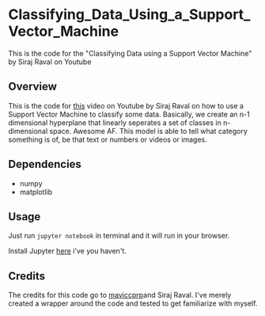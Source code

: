# Classifying_Data_Using_a_Support_Vector_Machine
This is the code for the "Classifying Data using a Support Vector Machine" by Siraj Raval on Youtube

## Overview

This is the code for [this](https://youtu.be/zS1nMu-TOLk) video on Youtube by Siraj Raval on how to use a Support Vector Machine to classify some data. Basically, we create an n-1 dimensional hyperplane that linearly seperates a set of classes in n-dimensional space. Awesome AF. This model is able to tell what category something is of, be that text or numbers or videos or images. 

## Dependencies

* numpy
* matplotlib

## Usage

Just run `jupyter notebook` in terminal and it will run in your browser.

Install Jupyter [here](http://jupyter.readthedocs.io/en/latest/install.html) i've you haven't.

## Credits

The credits for this code go to [maviccprp](https://github.com/MaviccPRP/svm/blob/master/svm-primal.ipynb)and Siraj Raval. I've merely created a wrapper around the code and tested to get familiarize with myself.
